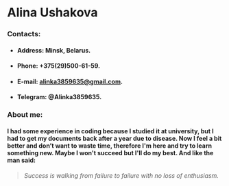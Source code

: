 # Alina Ushakova

### **Contacts:**
- #### **Address:** Minsk, Belarus.
- #### **Phone:** +375(29)500-61-59.
- #### **E-mail:** alinka3859635@gmail.com.
- #### **Telegram:** @Alinka3859635.
### **About me:**
#### I had some experience in coding because I studied it at university, but I had to get my documents back after a year due to disease. Now I feel a bit better and don’t want to waste time, therefore I'm here and try to learn something new. Maybe I won't succeed but I'll do my best. And like the man said: 
> *Success is walking from failure to failure with no loss of enthusiasm.*